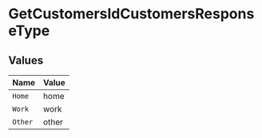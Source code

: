 # GetCustomersIdCustomersResponseType


## Values

| Name    | Value   |
| ------- | ------- |
| `Home`  | home    |
| `Work`  | work    |
| `Other` | other   |